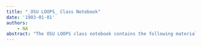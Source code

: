 ```yaml
---
title: "_OSU LOOPS_ Class Notebook"
date: '1983-01-01'
authors: 
    - NA
abstract: "The OSU LOOPS class notebook contains the following materials. 1. three short papers concerning the INTERLISP environment and the LOOPS language [Notebook Section #II], 2. a set of exercises we will be using throughout the course [Notebook Sections #III - #XIII], 3. a set of descriptive materials about the TRUCKIN knowledge engineering game [Notebook Section #XIV], 4. samples of LOOPS gauges [Notebook Section #XV], 5. samples of LOOPS ClassBrowsers [Notebook Section #XVI], 6. samples of TRUCKIN game boards [Notebook Section #XVII], 7. LOOPS summary and manual [Notebook Section #XVIII], and 8. documentation for the SSI tool [Notebook Section #XIX]."
---
```



